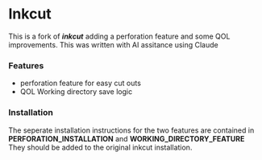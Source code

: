 # Inkcut

 This is a fork of ***inkcut*** adding a perforation feature and some QOL improvements.
 This was written with AI assitance using Claude

### Features

- perforation feature for easy cut outs
- QOL Working directory save logic 

### Installation

The seperate installation instructions for the two features are contained in **PERFORATION_INSTALLATION** and **WORKING_DIRECTORY_FEATURE**
They should be added to the original inkcut installation.